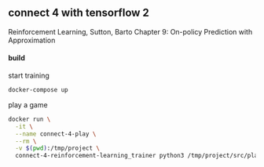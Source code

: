## connect 4 with tensorflow 2

Reinforcement Learning, Sutton, Barto
Chapter 9: On-policy Prediction with Approximation

#### build

start training

```sh
docker-compose up
```

play a game

```sh
docker run \
  -it \
  --name connect-4-play \
  --rm \
  -v $(pwd):/tmp/project \
  connect-4-reinforcement-learning_trainer python3 /tmp/project/src/play.py
```
